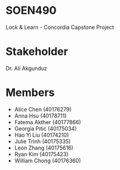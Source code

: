 # SOEN490
Lock & Learn - Concordia Capstone Project

# Stakeholder 
Dr. Ali Akgunduz

# Members
- Alice Chen (40176279)
- Anna Hsu (40178711)
- Fatema Akther (40177866)
- Georgia Pitic (40175034)
- Hao Yi Liu (40174210)
- Julie Trinh (40175335)
- Leon Zhang (40175616)
- Ryan Kim (40175423)
- William Chong (40176360)
